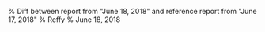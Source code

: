 % Diff between report from "June 18, 2018" and reference report from "June 17, 2018"
% Reffy
% June 18, 2018

